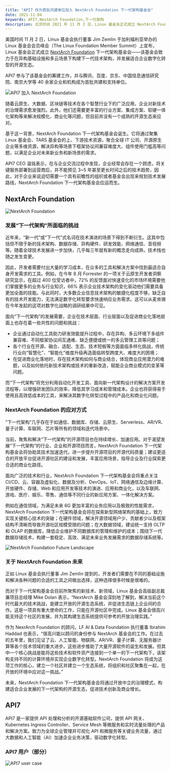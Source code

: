 ```yaml
---
title: "API7 作为首批共建单位加入 NextArch Foundation 下一代架构基金会"
date: 2021-11-04
keywords: API7,NextArch Foundation,下一代架构
description: 北京时间 2021 年 11 月 3 日，Linux 基金会正式成立 NextArch Foundation 下一代架构基金会，API7 参与了该基金会的筹建工作，并作为首批共建和支持单位加入  
---
```


 
美国时间 11 月 2 日，Linux 基金会执行董事 Jim Zemlin 于加利福利亚举办的 Linux 基金会会员峰会（The Linux Foundation Member Summit）上宣布，Linux 基金会正式成立 [NextArch Foundation](http://nextarch.io) 下一代架构基金会——该基金会致力于在异构基础设施和多云场景下构建下一代技术架构，并发展适合企业数字化转型的开源生态。

API7 参与了该基金会的筹建工作，并与腾讯、百度、京东、中国信息通信研究院、南京大学等 40 余家企业和机构成为首批共建和支持单位。

![API7 加入 NextArch Foundation](https://static.apiseven.com/202108/1635995464300-76eaf84a-9a07-4fff-b455-f7dca8575a05.jpeg)

随着云原生、大数据、区块链等技术在各个智慧行业下的广泛应用，企业对新技术的治理需求愈发强烈。此外，他们还需要更丰富的行业方案、集成方案、软硬一体化架构等来解决规模化、商业化等问题，但目前并没有一个成熟的开源生态来应对。

基于这一背景，NextArch Foundation 下一代架构基金会诞生。它将通过聚集 Linux 基金会、TARS 基金会的上、下游技术资源，聚合全球 IT 公司、开源原生企业等多维资源，解决异构等场景下框架协议间兼容难度大、组件使用门槛高等问题，以满足企业对未来新业务和新场景的需求。 

API7 CEO 温铭表示，在与企业交流过程中发现，企业经常会存在一个顾虑，将关键服务部署到运营商后，并不能预见 3~5 年甚至更长时间之后的技术趋势，因此，对于企业来说迫切需要一个具有前瞻性的组织或者基金会出现来规划技术发展路线，NextArch Foundation 下一代架构基金会应运而生。

## NextArch Foundation

![NextArch Foundation](https://static.apiseven.com/202108/1636083686096-7a393312-4ae9-4e6f-bbb9-af09ae4fda81.png)

### 发展“下一代架构”所面临的挑战

近年来，“新一代”或“下一代”式名词在技术演进的场景下得到不断衍生。这其中包括但不限于新的技术架构、数据存储、异构硬件、研发效能、网络通信、音视频等。随着全球技术发展进一步加快，几乎每三年就有新的概念走向成熟，技术栈也随之发生变更。

因此，开发者需要付出大量的学习成本，在众多的工具和解决方案中找到最适合自身开发需求的工具。例如，在今年 8 月 Forrester 的一项关于云原生开发者洞察研究显示，在超过 400 位受访者中，72% 的反馈面对快速变化的市场环境需要他们掌握更多的业务与行业知识，66% 表示企业技术架构的变化驱动他们需要具备更加全面的技能。与此同时，大多数企业信息技术架构的敏捷化程度不够，缺乏自有的技术开发能力，无法满足数字化转型要求快速响应业务需求。这可以从麦肯锡在今年发起的这项对数字化战略的调研结果中可见。

面向“下一代架构”的发展需要，企业在技术层面、行业层面以及促进商业化落地层面上也存在着一些共性的问题和挑战：

- 企业通过自动化工具助力研发效能提升过程中，存在异构、多云环境下多组件兼容难、不同框架协议间互通难、缺乏便捷或统一的多云管理工具等问题；
- 各个行业在开源、融合、适配、生态、技术短板等方面面临多样化挑战，传统行业向“智慧化”、“智能化”维度升级再造面临转型跨度大、难度大的困境；
- 在促进商业化落地时，存在技术架构如何与商业结合，体现商业应用潜力的难题，以及如何依托新技术架构或技术的重新改造，赋能企业商业模式的变革等问题。

而“下一代架构”将充分利用自动化开发工具、面向新一代架构设计的解决方案开发流程等，以增强研发团队的效率，降低其学习成本和管理成本。企业也将获得易于使用且高效低成本的工具，来解决其数字化转型过程中的产品化和商业化问题。

### NextArch Foundation 的应对方式

“下一代架构”几乎存在于如通信、数据库、存储、云原生、Serverless、AR/VR、量子计算、车联网、芯片等所有的领域和迭代场景中。

当前，聚焦和解决“下一代架构”的开源项目也在持续增长、加速应用。对于渴望发展“下一代架构”的行业、企业和开源项目而言，NextArch Foundation 下一代架构基金会将协助其技术加速迭代，进一步提升开源项目的开源代码质量；建设更适合的开放平台促进开源社区的建设和发展，丰富应用场景，指导企业及行业探索更合适的商业化路径。

面向广泛的技术和行业，NextArch Foundation 下一代架构基金会将重点关注 CI/CD、云、容器及虚拟化、数据及分析、DevOps、IoT、网络通信及边缘计算、开放硬件、存储、Web 和应用开发等技术的演进、应用和商业化，以及车联网、游戏、医疗、娱乐、零售、通信等不同行业的新应用方案、一体化解决方案。

例如在通信领域，为满足未来 6G 更加丰富的业务应用以及极致的性能需求，NextArch Foundation 下一代架构基金会将在探索新型网络架构的基础上，致力实现关键核心技术的突破；在硬件领域，解决开源领域用户少、贡献者少以及框架结构不清晰而导致开源社区规模受限的问题；在大数据领域，建设统一支持 OLTP 和 OLAP 的数据库，降低企业维护不同数据库的管理和维护的成本；围绕下一代数据存储技术，构建一套稳定、高效、满足未来业务发展需求的数据存储系统等。

![NextArch Foundation Future Landscape](https://static.apiseven.com/202108/1636083792555-9193c8e7-b33a-431c-bdfd-4ef492bc10f6.png)

### 关于 NextArch Foundation 未来

正如 Linux 基金会执行董事 Jim Zemlin 提到的，开发者们需要在不同的基础设施和解决各种问题的合适的工具之间做出选择，这种选择很多时候是很难的。

而对于下一代架构基金会目前所聚焦的新技术、新领域，Linux 基金会高级副总裁兼项目总经理 Mike Dolan 表示，“NextArch 基金会深刻地了解到，解决当前这个时代最大的技术挑战，是建立开放的开源生态系统，并促进生态链上企业间的合作。这是一项具有重大使命的工作，只能在开源社区中完成。Linux 基金会很高兴能支持这个社区的发展，并为其构建生态系统提供可参考的开放治理实践。”

作为 NexrArch Foundation 的顾问，LF AI & Data Foundation 执行董事 Ibrahim Haddad 也表示，“很高兴能以顾问的身份参与 NextArch 基金会的工作。在过去的五年里，我们见证了云、人工智能、物联网、AR/VR、量子计算、无服务器计算等各个技术领域的重大进步。这些进步推助了大量开源软件的诞生和发展。但其中一个核心挑战是能将这些技术和软件资产连接到一个单一的下一代架构下，该架构支持不同的计算环境并实现企业数字化转型。NextArch Foundation 将成为这项工作的核心，建立一个社区并建立一个生态系统，将组织和社区聚集在一起，在开放的环境中应对这一挑战。”

未来，NextArch Foundation 下一代架构基金会将通过开放中立的治理模式，构建适合企业发展的下一代架构的开源生态，促进技术创新及商业增长。


## API7

API7 是一家提供 API 处理和分析的开源基础软件公司，提供 API 网关、Kubernetes Ingress Controller、Service Mesh 等微服务和实时流量处理的产品和解决方案。致力为全球企业管理并可视化 API 和微服务等关键业务流量，通过大数据和人工智能（AI）加速企业业务决策，驱动数字化转型。

### API7 用户（部分）

![API7 user case](https://static.apiseven.com/202108/1635995609736-116835db-6219-48e4-95a5-515989a618da.png)
